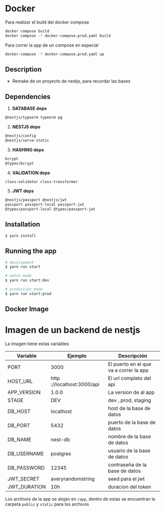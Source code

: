 # Docker

Para realizar el build del docker compose 

```bash
docker compose build
docker compose -f docker-compose.prod.yaml build
```

Para correr la app de un compose en especial

```bash
docker-compose -f docker-compose.prod.yaml up
```

## Description

- Remake de un proyecto de nestjs, para recordar las bases

## Dependencies

1. **DATABASE deps**

```bash
@nestjs/typeorm typeorm pg
```

2. **NESTJS deps**

```bash
@nestjs/config
@nestjs/serve-static
```

3. **HASHING deps**

```bash
bcrypt
@types/bcrypt
```

4. **VALIDATION deps**

```bash
class-validator class-transformer
```

5. **JWT deps**

```bash
@nestjs/passport @nestjs/jwt
passport passport-local passport-jwt
@types/passport-local @types/passport-jwt
```

## Installation

```bash
$ yarn install
```

## Running the app

```bash
# development
$ yarn run start

# watch mode
$ yarn run start:dev

# production mode
$ yarn run start:prod
```


## Docker Image

# Imagen de un backend de nestjs

La imagen tiene estas variables

| Variable | Ejemplo | Descripción |
| --- | --- | --- |
| PORT | 3000 | El puerto en el que va a correr la app |
| HOST_URL | http ://localhost:3000/api| El url completo del api |
| APP_VERSION | 1.0.0 | La version de al app |
| STAGE | DEV | dev , prod, staging |
| DB_HOST | localhost | host de la base de datos |
| DB_PORT | 5432 | puerto de la base de datos |
| DB_NAME | nest-db| nombre de la base de datos |
| DB_USERNAME | postgres | usuario de la base de datos |
| DB_PASSWORD | 12345 | contraseña de la base de datos |
| JWT_SECRET | averyrandomstring | seed para el jwt |
| JWT_DURATION | 10h | duracion del token |


Los archivos de la app se alojan en `/app`, dentro de estas se encuentran la carpeta `public` y `static` para los archivos